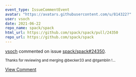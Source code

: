 ```yaml
---
event_type: IssueCommentEvent
avatar: "https://avatars.githubusercontent.com/u/814322?"
user: vsoch
date: 2021-06-22
repo_name: spack/spack
html_url: https://github.com/spack/spack/pull/24350
repo_url: https://github.com/spack/spack
---
```


<a href='https://github.com/vsoch' target='_blank'>vsoch</a> commented on issue <a href='https://github.com/spack/spack/pull/24350' target='_blank'>spack/spack#24350</a>.

<small>Thanks for reviewing and merging @becker33 and @tgamblin !...</small>

<a href='https://github.com/spack/spack/pull/24350' target='_blank'>View Comment</a>